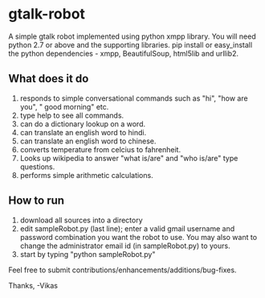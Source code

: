 gtalk-robot
===========
A simple gtalk robot implemented using python xmpp library. You will need python 2.7 or above and the supporting libraries.
pip install or easy_install the python dependencies - xmpp, BeautifulSoup, html5lib and urllib2.


What does it do
---------------
1. responds to simple conversational commands such as "hi", "how are you", " good morning" etc.
2. type help to see all commands.
3. can do a dictionary lookup on a word.
4. can translate an english word to hindi.
5. can translate an english word to chinese.
6. converts temperature from celcius to fahrenheit.
7. Looks up wikipedia to answer "what is/are" and "who is/are" type questions.
8. performs simple arithmetic calculations.

How to run
----------
1. download all sources into a directory
2. edit sampleRobot.py (last line); enter a valid gmail username and password combination you want the robot to use. 
  You may also want to change the administrator email id (in sampleRobot.py) to yours.
3. start by typing "python sampleRobot.py"

Feel free to submit contributions/enhancements/additions/bug-fixes.

Thanks,
-Vikas
